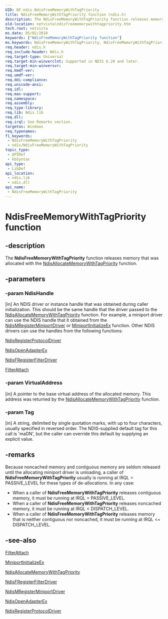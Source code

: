 ```yaml
---
UID: NF:ndis.NdisFreeMemoryWithTagPriority
title: NdisFreeMemoryWithTagPriority function (ndis.h)
description: The NdisFreeMemoryWithTagPriority function releases memory that was allocated with the NdisAllocateMemoryWithTagPriority function.
old-location: netvista\ndisfreememorywithtagpriority.htm
tech.root: netvista
ms.date: 05/02/2018
keywords: ["NdisFreeMemoryWithTagPriority function"]
ms.keywords: NdisFreeMemoryWithTagPriority, NdisFreeMemoryWithTagPriority function [Network Drivers Starting with Windows Vista], ndis/NdisFreeMemoryWithTagPriority, ndis_shared_memory_ref_60846563-cc80-4e5e-b9da-37bcfd5239b2.xml, netvista.ndisfreememorywithtagpriority
req.header: ndis.h
req.include-header: Ndis.h
req.target-type: Universal
req.target-min-winverclnt: Supported in NDIS 6.20 and later.
req.target-min-winversvr: 
req.kmdf-ver: 
req.umdf-ver: 
req.ddi-compliance: 
req.unicode-ansi: 
req.idl: 
req.max-support: 
req.namespace: 
req.assembly: 
req.type-library: 
req.lib: Ndis.lib
req.dll: 
req.irql: See Remarks section.
targetos: Windows
req.typenames: 
f1_keywords:
 - NdisFreeMemoryWithTagPriority
 - ndis/NdisFreeMemoryWithTagPriority
topic_type:
 - APIRef
 - kbSyntax
api_type:
 - LibDef
api_location:
 - ndis.lib
 - ndis.dll
api_name:
 - NdisFreeMemoryWithTagPriority
---
```


# NdisFreeMemoryWithTagPriority function


## -description

The 
  <b>NdisFreeMemoryWithTagPriority</b> function releases memory that was allocated with the 
  <a href="/windows-hardware/drivers/ddi/ndis/nf-ndis-ndisallocatememorywithtagpriority">
  NdisAllocateMemoryWithTagPriority</a> function.

## -parameters

### -param NdisHandle 

[in]
An NDIS driver or instance handle that was obtained during caller initialization. This should be
     the same handle that the driver passed to the 
     <a href="/windows-hardware/drivers/ddi/ndis/nf-ndis-ndisallocatememorywithtagpriority">
     NdisAllocateMemoryWithTagPriority</a> function. For example, a miniport driver can use the NDIS handle
     that it obtained from the 
     <a href="/windows-hardware/drivers/ddi/ndis/nf-ndis-ndismregisterminiportdriver">
     NdisMRegisterMiniportDriver</a> or 
     <a href="/windows-hardware/drivers/ddi/ndis/nc-ndis-miniport_initialize">MiniportInitializeEx</a> function.
     Other NDIS drivers can use the handles from the following functions:
     


<a href="/windows-hardware/drivers/ddi/ndis/nf-ndis-ndisregisterprotocoldriver">NdisRegisterProtocolDriver</a>



<a href="/windows-hardware/drivers/ddi/ndis/nf-ndis-ndisopenadapterex">NdisOpenAdapterEx</a>



<a href="/windows-hardware/drivers/ddi/ndis/nf-ndis-ndisfregisterfilterdriver">NdisFRegisterFilterDriver</a>



<a href="/windows-hardware/drivers/ddi/ndis/nc-ndis-filter_attach">FilterAttach</a>

### -param VirtualAddress 

[in]
A pointer to the base virtual address of the allocated memory. This address was returned by the 
     <a href="/windows-hardware/drivers/ddi/ndis/nf-ndis-ndisallocatememorywithtagpriority">
     NdisAllocateMemoryWithTagPriority</a> function.

### -param Tag 

[in]
A string, delimited by single quotation marks, with up to four characters, usually specified in
     reversed order. The NDIS-supplied default tag for this call is 'maDN', but the caller can override this
     default by supplying an explicit value.

## -remarks

Because noncached memory and contiguous memory are seldom released until the allocating miniport
    driver is unloading, a caller of 
    <b>NdisFreeMemoryWithTagPriority</b> usually is running at IRQL = PASSIVE_LEVEL for these types of
    de-allocations. In any case:

<ul>
<li>
When a caller of 
      <b>NdisFreeMemoryWithTagPriority</b> releases contiguous memory, it must be running at IRQL =
      PASSIVE_LEVEL.

</li>
<li>
When a caller of 
      <b>NdisFreeMemoryWithTagPriority</b> releases noncached memory, it must be running at IRQL <
      DISPATCH_LEVEL.

</li>
<li>
When a caller of 
      <b>NdisFreeMemoryWithTagPriority</b> releases memory that is neither contiguous nor noncached, it must
      be running at IRQL <= DISPATCH_LEVEL.

</li>
</ul>

## -see-also

<a href="/windows-hardware/drivers/ddi/ndis/nc-ndis-filter_attach">FilterAttach</a>



<a href="/windows-hardware/drivers/ddi/ndis/nc-ndis-miniport_initialize">MiniportInitializeEx</a>



<a href="/windows-hardware/drivers/ddi/ndis/nf-ndis-ndisallocatememorywithtagpriority">
   NdisAllocateMemoryWithTagPriority</a>



<a href="/windows-hardware/drivers/ddi/ndis/nf-ndis-ndisfregisterfilterdriver">NdisFRegisterFilterDriver</a>



<a href="/windows-hardware/drivers/ddi/ndis/nf-ndis-ndismregisterminiportdriver">NdisMRegisterMiniportDriver</a>



<a href="/windows-hardware/drivers/ddi/ndis/nf-ndis-ndisopenadapterex">NdisOpenAdapterEx</a>



<a href="/windows-hardware/drivers/ddi/ndis/nf-ndis-ndisregisterprotocoldriver">NdisRegisterProtocolDriver</a>
